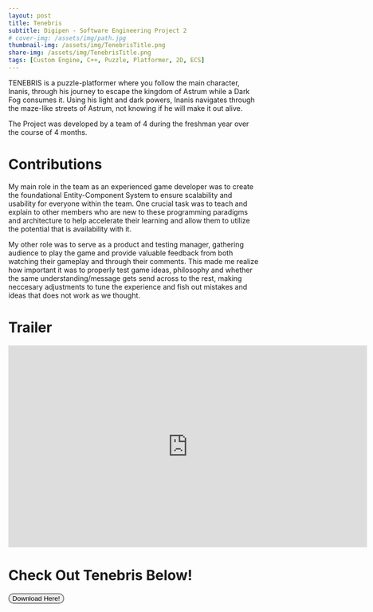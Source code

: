 ```yaml
---
layout: post
title: Tenebris
subtitle: Digipen - Software Engineering Project 2
# cover-img: /assets/img/path.jpg
thumbnail-img: /assets/img/TenebrisTitle.png
share-img: /assets/img/TenebrisTitle.png
tags: [Custom Engine, C++, Puzzle, Platformer, 2D, ECS]
---
```


TENEBRIS is a puzzle-platformer where you follow the main character, Inanis, through his journey to escape the kingdom of Astrum while a Dark Fog consumes it. Using his light and dark powers, Inanis navigates through the maze-like streets of Astrum, not knowing if he will make it out alive. 

The Project was developed by a team of 4 during the freshman year over the course of 4 months.

# Contributions
My main role in the team as an experienced game developer was to create the foundational Entity-Component System to ensure scalability and usability for everyone within the team. One crucial task was to teach and explain to other members who are new to these programming paradigms and architecture to help accelerate their learning and allow them to utilize the potential that is availability with it.

My other role was to serve as a product and testing manager, gathering audience to play the game and provide valuable feedback from both watching their gameplay and through their comments. This made me realize how important it was to  properly test game ideas, philosophy and whether the same understanding/message gets send across to the rest, making neccesary adjustments to tune the experience and fish out mistakes and ideas that does not work as we thought.

# Trailer
<iframe width="720" height="405" src="https://www.youtube.com/embed/MKA7Z3ZCRBc" title="YouTube video player" frameborder="0" allow="accelerometer; autoplay; clipboard-write; encrypted-media; gyroscope; picture-in-picture" allowfullscreen></iframe>

# Check Out Tenebris Below!

<form action="https://arcade.digipen.edu/games/tenebris" method="get">
    <button style="border: 2px solid grey;border-radius: 10px;" formtarget="_blank">Download Here!
    </button>
</form>